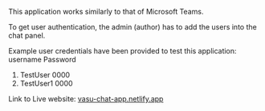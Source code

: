 This application works similarly to that of Microsoft Teams. 

To get user authentication, the admin (author) has to add the users into the chat panel.

Example user credentials have been provided to test this application:
 username       Password
1) TestUser      0000
2) TestUser1     0000


Link to Live website: [vasu-chat-app.netlify.app](url)
